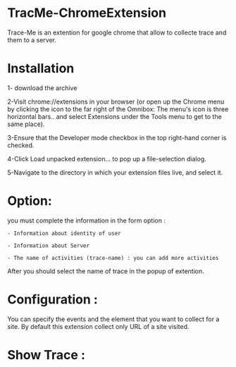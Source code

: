 TracMe-ChromeExtension
======================
Trace-Me is an extention for google chrome that allow to collecte trace and them to a server.

Installation 
======================

1- download the archive 

2-Visit chrome://extensions in your browser (or open up the Chrome menu by clicking the icon to the far right of the Omnibox: The menu's icon is three horizontal bars.. and select Extensions under the Tools menu to get to the same place).

3-Ensure that the Developer mode checkbox in the top right-hand corner is checked.

4-Click Load unpacked extension… to pop up a file-selection dialog.

5-Navigate to the directory in which your extension files live, and select it.

Option:
======================

you must complete the information in the form option :

    - Information about identity of user
    
    - Information about Server
    
    - The name of activities (trace-name) : you can add more activities
    
After you should select the name of trace in the popup of extention.

Configuration : 
======================

You can specify the events and the element that you want to collect for a site.
By default this extension  collect only URL of a site visited.

Show Trace :
======================
